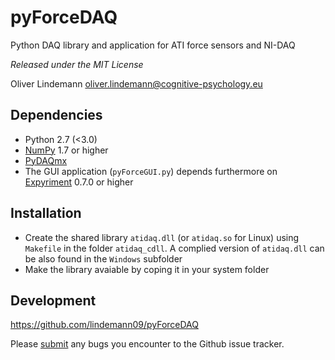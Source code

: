 pyForceDAQ
==========

Python DAQ library and application for ATI force sensors and NI-DAQ


*Released under the MIT License*

 Oliver Lindemann <oliver.lindemann@cognitive-psychology.eu>

Dependencies
------------

* Python 2.7 (<3.0)
* [NumPy](http://www.numpy.org/) 1.7 or higher
* [PyDAQmx](https://pythonhosted.org/PyDAQmx/installation.html)
* The GUI application (`pyForceGUI.py`) depends furthermore on [Expyriment](http://www.expyriment.org) 0.7.0 or higher


Installation
------------

* Create the shared library `atidaq.dll` (or `atidaq.so` for Linux) using `Makefile` in the folder `atidaq_cdll`. A complied version of `atidaq.dll` can be also found in the `Windows` subfolder
* Make the library avaiable by coping it in your system folder 

Development
-----------

https://github.com/lindemann09/pyForceDAQ

Please [submit](https://github.com/lindemann09/pyForceDAQ/issues/new) any bugs you encounter to the Github issue tracker.
